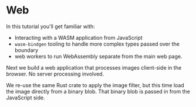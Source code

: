 # Web

In this tutorial you'll get familiar with:

* Interacting with a WASM application from JavaScript
* `wasm-bindgen` tooling to handle more complex types passed over the boundary
* web workers to run WebAssembly separate from the main web page.

Next we build a web application that processes images client-side in the browser.
No server processing involved.

We re-use the same Rust crate to apply the image filter,
but this time load the image directly from a binary blob.
That binary blob is passed in from the JavaScript side.
